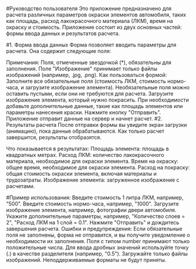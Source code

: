 #Руководство пользователя
Это приложение предназначено для расчета различных параметров окраски элементов автомобиля, таких как площадь, расход лакокрасочного материала (ЛКМ), время на окраску и стоимость. Приложение состоит из двух основных частей: формы ввода данных и результатов расчета.

#1. Форма ввода данных
Форма позволяет вводить параметры для расчета. Она содержит следующие поля:

Примечания:
Поля, отмеченные звездочкой (*), обязательны для заполнения.
Поле "Изображение" принимает только файлы изображений (например, .jpg, .png).
Как пользоваться формой:
Заполните все обязательные поля (стоимость ЛКМ, стоимость нормо-часа, и загрузите изображение элемента). Необязательные поля можно оставить пустыми, если они не требуются для расчета.
Загрузите изображение элемента, который нужно покрасить.
При необходимости добавьте дополнительные данные, такие как площадь элементов или параметры нанесения краски.
Нажмите кнопку "Отправить". Приложение отправит данные на сервер и начнет расчет.
#2. Результаты расчета
После отправки формы вы увидите экран загрузки (анимацию), пока данные обрабатываются. Как только расчет завершится, результаты отобразятся.

Что показывается в результатах:
Площадь элемента: площадь в квадратных метрах.
Расход ЛКМ: количество лакокрасочного материала, необходимое для окраски элемента.
Время на окраску: общее время, необходимое для окраски элемента.
Расход на покраску: общая стоимость окраски элемента, включая материалы и трудозатраты.
Изображение элемента: загруженное изображение с расчетами.

#Пример использования:
Введите стоимость 1 литра ЛКМ, например, "500".
Введите стоимость нормо-часа, например, "1000".
Загрузите изображение элемента, например, фотографии двери автомобиля.
Укажите дополнительные параметры, например, "Количество слоев = 2", "Расход ЛКМ на 1 слой = 0.1".
Нажмите "Отправить" и дождитесь завершения расчета.
Ошибки и предупреждения:
Если обязательные поля не заполнены, форма не отправится, и вы получите уведомление о необходимости их заполнения.
Поля с типом number принимают только положительные числа. Для ввода дробных значений используйте точку (.) в качестве разделителя (например, "0.5").
Загружайте только файлы изображений. Неподдерживаемые форматы не будут приняты.
